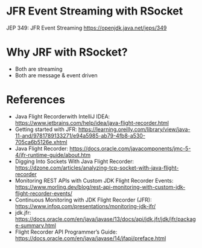 JFR Event Streaming with RSocket
======================================

JEP 349: JFR Event Streaming https://openjdk.java.net/jeps/349

# Why JRF with RSocket?

* Both are streaming
* Both are message & event driven

# References

* Java Flight Recorder﻿with IntelliJ IDEA: https://www.jetbrains.com/help/idea/java-flight-recorder.html
* Getting started with JFR: https://learning.oreilly.com/library/view/java-11-and/9781789133271/e94a5985-ab79-4fb8-a530-705ca6b5126e.xhtml
* Java Flight Recorder: https://docs.oracle.com/javacomponents/jmc-5-4/jfr-runtime-guide/about.htm
* Digging Into Sockets With Java Flight Recorder: https://dzone.com/articles/analyzing-tcp-socket-with-java-flight-recorder
* Monitoring REST APIs with Custom JDK Flight Recorder Events: https://www.morling.dev/blog/rest-api-monitoring-with-custom-jdk-flight-recorder-events/
* Continuous Monitoring with JDK Flight Recorder (JFR): https://www.infoq.com/presentations/monitoring-jdk-jfr/
* jdk.jfr: https://docs.oracle.com/en/java/javase/13/docs/api/jdk.jfr/jdk/jfr/package-summary.html
* Flight Recorder API Programmer’s Guide: https://docs.oracle.com/en/java/javase/14/jfapi/preface.html

